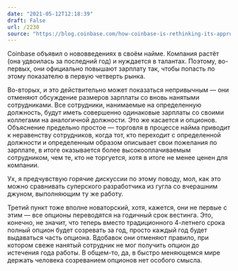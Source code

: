 ```yaml
---
date: "2021-05-12T12:18:39"
draft: False
url: /2230
source: "https://blog.coinbase.com/how-coinbase-is-rethinking-its-approach-to-compensation-9aaf7d5d638e"
---
```


Coinbase объявил о нововведениях в своём найме. Компания растёт (она удвоилась за последний год) и нуждается в талантах. Поэтому, во-первых, они официально повышают зарплату так, чтобы попасть по этому показателю в первую четверть рынка. 

Во-вторых, и это действительно может показаться непривычным — они отменяют обсуждение размеров зарплаты со вновь нанятыми сотрудниками. Все сотрудники, нанимаемые на определенную должность, будут иметь совершенно одинаковые зарплаты со своими коллегами на аналогичной должности. Это же касается и опционов. Объяснение предельно простое — торговля в процессе найма приводит к неравенству сотрудников, когда тот, кто переходит с определенной должности и определенным образом описывает свои пожелания по зарплате, в итоге оказывается более высокооплачиваемым сотрудником, чем те, кто не торгуется, хотя в итоге не менее ценен для компании.

Ух, я предчувствую горячие дискуссии по этому поводу, мол, как это можно сравнивать суперского разработчика из гугла со вчерашним джуном, выполняющим ту же работу.

Третий пункт тоже вполне новаторский, хотя, кажется, они не первые с этим — все опционы переводятся на годичный срок вестинга. Это, конечно, не значит, что теперь вместо традиционного 4-летнего срока полный опцион будет созревать за год, просто каждый год будет выдаваться часть опциона. Вдобавок они отменяют правило, при котором свеже нанятый сотрудник не мог получить опцион до истечения года работы. В общем-то, да, в быстро меняющемся мире держать человека созреванием опционов нет особого смысла.
